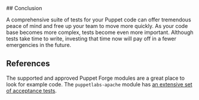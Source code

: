 <link rel="stylesheet" href="/static/selfpaced/selfpaced.css" markdown="1">
<script src="https://try.puppet.com/js/selfpaced.js" markdown="1"></script>

<div id="lesson" markdown="1">
<!-- Primary Text of the lesson -->
<!-------------------------------->
## Conclusion

A comprehensive suite of tests for your Puppet code can offer tremendous peace of mind and free up your team to move more quickly. As your code base becomes more complex, tests become even more important. Although tests take time to write, investing that time now will pay off in a fewer emergencies in the future.

## References

The supported and approved Puppet Forge modules are a great place to look for example code. The `puppetlabs-apache` module has [an extensive set of acceptance tests](https://github.com/puppetlabs/puppetlabs-apache/tree/master/spec/acceptance).

<!-- End of primary test of the lesson -->
</div>
